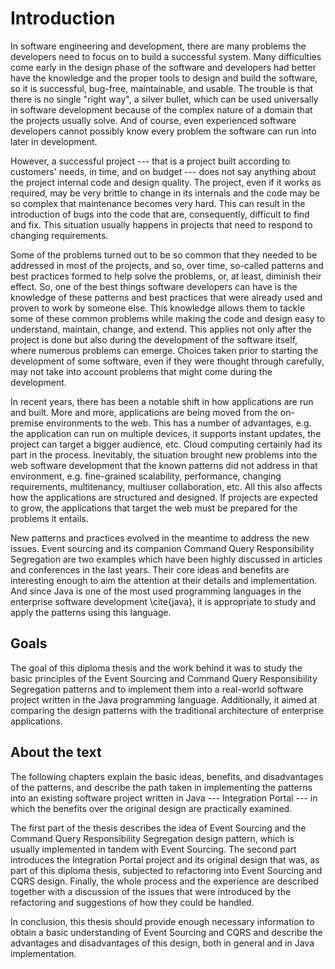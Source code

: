 # Introduction

In software engineering and development, there are many problems the developers need to focus on to build a successful system. Many difficulties come early in the design phase of the software and developers had better have the knowledge and the proper tools to design and build the software, so it is successful, bug-free, maintainable, and usable. The trouble is that there is no single "right way", a silver bullet, which can be used universally in software development because of the complex nature of a domain that the projects usually solve. And of course, even experienced software developers cannot possibly know every problem the software can run into later in development.

However, a successful project --- that is a project built according to customers' needs, in time, and on budget --- does not say anything about the project internal code and design quality. The project, even if it works as required, may be very brittle to change in its internals and the code may be so complex that maintenance becomes very hard. This can result in the introduction of bugs into the code that are, consequently, difficult to find and fix. This situation usually happens in projects that need to respond to changing requirements.

Some of the problems turned out to be so common that they needed to be addressed in most of the projects, and so, over time, so-called patterns and best practices formed to help solve the problems, or, at least, diminish their effect. So, one of the best things software developers can have is the knowledge of these patterns and best practices that were already used and proven to work by someone else. This knowledge allows them to tackle some of these common problems while making the code and design easy to understand, maintain, change, and extend. This applies not only after the project is done but also during the development of the software itself, where numerous problems can emerge. Choices taken prior to starting the development of some software, even if they were thought through carefully, may not take into account problems that might come during the development.

In recent years, there has been a notable shift in how applications are run and built. More and more, applications are being moved from the on-premise environments to the web. This has a number of advantages, e.g. the application can run on multiple devices, it supports instant updates, the project can target a bigger audience, etc. Cloud computing certainly had its part in the process. Inevitably, the situation brought new problems into the web software development that the known patterns did not address in that environment, e.g. fine-grained scalability, performance, changing requirements, multitenancy, multiuser collaboration, etc. All this also affects how the applications are structured and designed. If projects are expected to grow, the applications that target the web must be prepared for the problems it entails. 

New patterns and practices evolved in the meantime to address the new issues. Event sourcing and its companion Command Query Responsibility Segregation are two examples which have been highly discussed in articles and conferences in the last years. Their core ideas and benefits are interesting enough to aim the attention at their details and implementation. And since Java is one of the most used programming languages in the enterprise software development \cite{java}, it is appropriate to study and apply the patterns using this language.

## Goals

The goal of this diploma thesis and the work behind it was to study the basic principles of the Event Sourcing and Command Query Responsibility Segregation patterns and to implement them into a real-world software project written in the Java programming language. Additionally, it aimed at comparing the design patterns with the traditional architecture of enterprise applications.

## About the text

The following chapters explain the basic ideas, benefits, and disadvantages of the patterns, and describe the path taken in implementing the patterns into an existing software project written in Java --- Integration Portal --- in which the benefits over the original design are practically examined. 

The first part of the thesis describes the idea of Event Sourcing and the Command Query Responsibility Segregation design pattern, which is usually implemented in tandem with Event Sourcing. The second part introduces the Integration Portal project and its original design that was, as part of this diploma thesis, subjected to refactoring into Event Sourcing and CQRS design. Finally, the whole process and the experience are described together with a discussion of the issues that were introduced by the refactoring and suggestions of how they could be handled.

In conclusion, this thesis should provide enough necessary information to obtain a basic understanding of Event Sourcing and CQRS and describe the advantages and disadvantages of this design, both in general and in Java implementation.